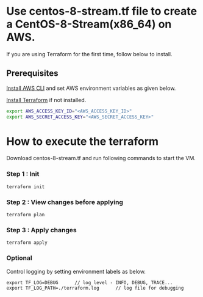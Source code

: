 # Use centos-8-stream.tf file to create a CentOS-8-Stream(x86_64) on AWS.

If you are using Terraform for the first time, follow below to install.

## Prerequisites

[Install AWS CLI](https://docs.aws.amazon.com/cli/latest/userguide/getting-started-install.html) and set AWS environment variables as given below.

[Install Terraform](https://developer.hashicorp.com/terraform/install) if not installed.

```bash
export AWS_ACCESS_KEY_ID="<AWS_ACCESS_KEY_ID>"
export AWS_SECRET_ACCESS_KEY="<AWS_SECRET_ACCESS_KEY>"
```

# How to execute the terraform

Download centos-8-stream.tf and run following commands to start the VM.

### Step 1 : Init

```
terraform init 
```

### Step 2 : View changes before applying

```
terraform plan
```

### Step 3 : Apply changes

```
terraform apply
```

### Optional

Control logging by setting environment labels as below.

```
export TF_LOG=DEBUG      // log level - INFO, DEBUG, TRACE...
export TF_LOG_PATH=./terraform.log      // log file for debugging
```
